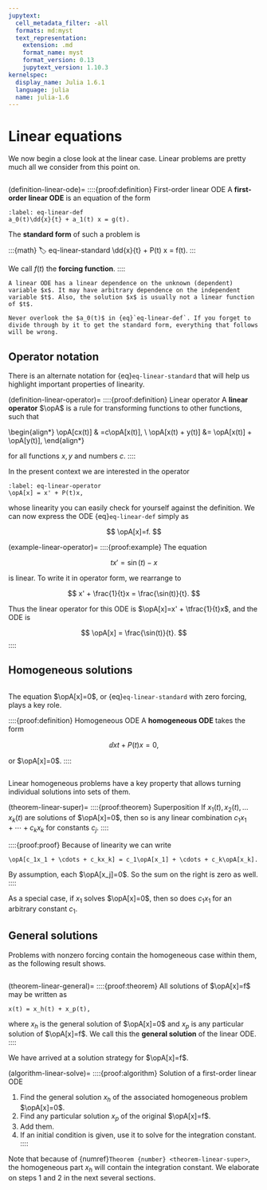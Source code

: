 ```yaml
---
jupytext:
  cell_metadata_filter: -all
  formats: md:myst
  text_representation:
    extension: .md
    format_name: myst
    format_version: 0.13
    jupytext_version: 1.10.3
kernelspec:
  display_name: Julia 1.6.1
  language: julia
  name: julia-1.6
---
```

# Linear equations

We now begin a close look at the linear case. Linear problems are pretty much all we consider from this point on.

```{index} ! linear ODE; first-order
```

(definition-linear-ode)=
::::{proof:definition} First-order linear ODE
A **first-order linear ODE** is an equation of the form

```{math}
:label: eq-linear-def
a_0(t)\dd{x}{t} + a_1(t) x = g(t).
```
The **standard form** of such a problem is 

:::{math}
:label: eq-linear-standard
\dd{x}{t} + P(t) x = f(t).
:::

We call $f(t)$ the **forcing function**. 
::::

```{attention}
A linear ODE has a linear dependence on the unknown (dependent) variable $x$. It may have arbitrary dependence on the independent variable $t$. Also, the solution $x$ is usually not a linear function of $t$.
```

```{warning}
Never overlook the $a_0(t)$ in {eq}`eq-linear-def`. If you forget to divide through by it to get the standard form, everything that follows will be wrong.
```

## Operator notation

There is an alternate notation for {eq}`eq-linear-standard` that will help us highlight important properties of linearity.

(definition-linear-operator)=
::::{proof:definition} Linear operator
A **linear operator** $\opA$ is a rule for transforming functions to other functions, such that

\begin{align*}
\opA[cx(t)] & =c\opA[x(t)], \\
\opA[x(t) + y(t)] &= \opA[x(t)] + \opA[y(t)],
\end{align*}

for all functions $x,y$ and numbers $c$.
::::


In the present context we are interested in the operator

```{math}
:label: eq-linear-operator
\opA[x] = x' + P(t)x,
```

whose linearity you can easily check for yourself against the definition. We can now express the ODE {eq}`eq-linear-def` simply as

$$
\opA[x]=f.
$$

(example-linear-operator)=
::::{proof:example}
The equation

$$
t x' = \sin(t) - x
$$

is linear. To write it in operator form, we rearrange to

$$
x' + \frac{1}{t}x = \frac{\sin(t)}{t}.
$$

Thus the linear operator for this ODE is $\opA[x]=x' + \tfrac{1}{t}x$, and the ODE is 

$$
\opA[x] =  \frac{\sin(t)}{t}.
$$
::::

## Homogeneous solutions

```{index} ! homogeneous; ODE
```

The equation $\opA[x]=0$, or {eq}`eq-linear-standard` with zero forcing, plays a key role.

::::{proof:definition} Homogeneous ODE
A **homogeneous ODE** takes the form

$$
\dd{x}{t} + P(t)x = 0,
$$

or $\opA[x]=0$. 
::::

```{index} ! superposition
```

Linear homogeneous problems have a key property that allows turning individual solutions into sets of them. 

(theorem-linear-super)=
::::{proof:theorem} Superposition
If $x_1(t), x_2(t),\ldots x_k(t)$ are solutions of $\opA[x]=0$, then so is any linear combination $c_1x_1 + \cdots + c_kx_k$ for constants $c_j$. 
::::

::::{proof:proof}
Because of linearity we can write

```{math}
\opA[c_1x_1 + \cdots + c_kx_k] = c_1\opA[x_1] + \cdots + c_k\opA[x_k].
```

By assumption, each $\opA[x_j]=0$. So the sum on the right is zero as well.
::::

As a special case, if $x_1$ solves $\opA[x]=0$, then so does $c_1x_1$ for an arbitrary constant $c_1$.

## General solutions

Problems with nonzero forcing contain the homogeneous case within them, as the following result shows.

```{index} ! general solution
```

(theorem-linear-general)=
::::{proof:theorem}
All solutions of $\opA[x]=f$ may be written as

```{math}
x(t) = x_h(t) + x_p(t),
```
where $x_h$ is the general solution of $\opA[x]=0$ and $x_p$ is any particular solution of $\opA[x]=f$. We call this the **general solution** of the linear ODE.
::::

We have arrived at a solution strategy for $\opA[x]=f$.

(algorithm-linear-solve)=
::::{proof:algorithm} Solution of a first-order linear ODE
1. Find the general solution $x_h$ of the associated homogeneous problem $\opA[x]=0$.
2. Find any particular solution $x_p$ of the original $\opA[x]=f$.
3. Add them.
4. If an initial condition is given, use it to solve for the integration constant.
::::

Note that because of {numref}`Theorem {number} <theorem-linear-super>`, the homogeneous part $x_h$ will contain the integration constant. We elaborate on steps 1 and 2 in the next several sections.
